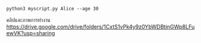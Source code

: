 ```
python3 myscript.py Alice --age 30

```
  คลิปและภาพการทำงาน https://drive.google.com/drive/folders/1CxtS1vPk4y9z0YbWDBtinGWp8LFuewVK?usp=sharing
